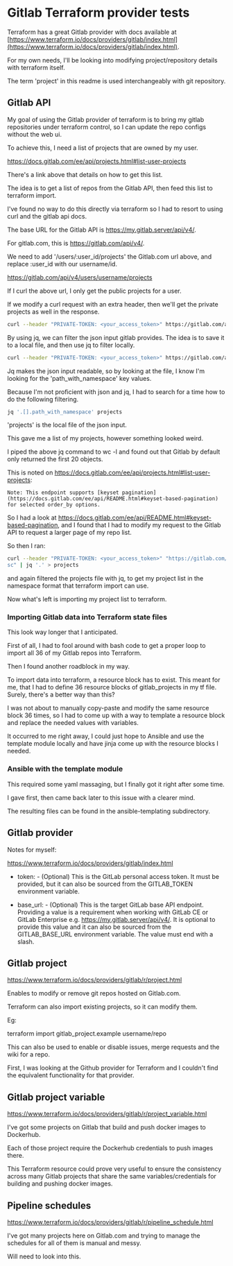 # Gitlab Terraform provider tests

Terraform has a great Gitlab provider with docs available at
[https://www.terraform.io/docs/providers/gitlab/index.html](https://www.terraform.io/docs/providers/gitlab/index.html).

For my own needs, I'll be looking into modifying project/repository details
with terraform itself.

The term 'project' in this readme is used interchangeably
with git repository.

## Gitlab API

My goal of using the Gitlab provider of terraform is to bring my gitlab
repositories under terraform control, so I can update the repo configs
without the web ui.

To achieve this, I need a list of projects that are owned by my user.

https://docs.gitlab.com/ee/api/projects.html#list-user-projects

There's a link above that details on how to get this list.

The idea is to get a list of repos from the Gitlab API,
then feed this list to terraform import.

I've found no way to do this directly via terraform so I had to
resort to using curl and the gitlab api docs.

The base URL for the Gitlab API is https://my.gitlab.server/api/v4/.

For gitlab.com, this is https://gitlab.com/api/v4/.

We need to add '/users/:user_id/projects' the Gitlab.com url above,
and replace :user_id with our username/id.

https://gitlab.com/api/v4/users/username/projects

If I curl the above url, I only get the public projects for a user.

If we modify a curl request with an extra header, then
we'll get the private projects as well in the response.

```bash
curl --header "PRIVATE-TOKEN: <your_access_token>" https://gitlab.com/api/v4/users/username/projects
```

By using jq, we can filter the json input gitlab provides. The idea is to save
it to a local file, and then use jq to filter locally.

```bash
curl --header "PRIVATE-TOKEN: <your_access_token>" https://gitlab.com/api/v4/users/username/projects | jq '.' > projects
```

Jq makes the json input readable, so by looking at the file,
I know I'm looking for the 'path_with_namespace' key values.

Because I'm not proficient with json and jq, I had to search
for a time how to do the following filtering.

```bash
jq '.[].path_with_namespace' projects
```

'projects' is the local file of the json input.

This gave me a list of my projects, however something looked
weird.

I piped the above jq command to wc -l and found out that
Gitlab by default only returned the first 20 objects.

This is noted on https://docs.gitlab.com/ee/api/projects.html#list-user-projects:

```none
Note: This endpoint supports [keyset pagination](https://docs.gitlab.com/ee/api/README.html#keyset-based-pagination) for selected order_by options.
```

So I had a look at https://docs.gitlab.com/ee/api/README.html#keyset-based-pagination, and
I found that I had to modify my request to the Gitlab API to request a larger page of
my repo list.

So then I ran:

```bash
curl --header "PRIVATE-TOKEN: <your_access_token>" "https://gitlab.com/api/v4/users/username/projects?pagination=keyset&per_page=100&order_by=id&sort=a
sc" | jq '.' > projects
```

and again filtered the projects file with jq, to get my project list
in the namespace format that terraform import can use.

Now what's left is importing my project list to terraform.

### Importing Gitlab data into Terraform state files

This look way longer that I anticipated.

First of all, I had to fool around with bash code to get
a proper loop to import all 36 of my Gitlab repos into
Terraform.

Then I found another roadblock in my way.

To import data into terraform, a resource block has to exist.
This meant for me, that I had to define 36 resource blocks of gitlab_projects
in my tf file. Surely, there's a better way than this?

I was not about to manually copy-paste and modify the same resource block 36 times,
so I had to come up with a way to template a resource block and replace
the needed values with variables.

It occurred to me right away, I could just hope to Ansible and use the template
module locally and have jinja come up with the resource blocks I needed.

### Ansible with the template module

This required some yaml massaging, but I finally got it right after some time.

I gave first, then came back later to this issue with a clearer mind.

The resulting files can be found in the ansible-templating subdirectory.

## Gitlab provider

Notes for myself:

https://www.terraform.io/docs/providers/gitlab/index.html

- token: - (Optional) This is the GitLab personal access token. It must be provided, but it can also be sourced from the GITLAB_TOKEN environment variable.

- base_url: - (Optional) This is the target GitLab base API endpoint. Providing a value is a requirement when working with GitLab CE or GitLab Enterprise e.g. https://my.gitlab.server/api/v4/. It is optional to provide this value and it can also be sourced from the GITLAB_BASE_URL environment variable. The value must end with a slash.

## Gitlab project

https://www.terraform.io/docs/providers/gitlab/r/project.html

Enables to modify or remove git repos hosted on Gitlab.com.

Terraform can also import existing projects, so it
can modify them.

Eg:

terraform import gitlab_project.example username/repo

This can also be used to enable or disable issues, merge requests and the wiki for
a repo.

First, I was looking at the Github provider for Terraform and I couldn't
find the equivalent functionality for that provider.

## Gitlab project variable

https://www.terraform.io/docs/providers/gitlab/r/project_variable.html

I've got some projects on Gitlab that build and push docker
images to Dockerhub.

Each of those project require the Dockerhub credentials to push
images there.

This Terraform resource could prove very useful to ensure the consistency
across many Gitlab projects that share the same variables/credentials
for building and pushing docker images.

## Pipeline schedules

https://www.terraform.io/docs/providers/gitlab/r/pipeline_schedule.html

I've got many projects here on Gitlab.com and trying to manage the schedules
for all of them is manual and messy.

Will need to look into this.